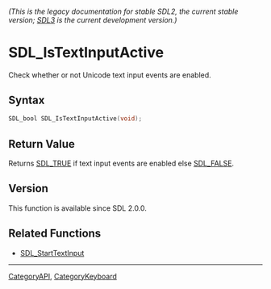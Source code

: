 ###### (This is the legacy documentation for stable SDL2, the current stable version; [SDL3](https://wiki.libsdl.org/SDL3/) is the current development version.)
# SDL_IsTextInputActive

Check whether or not Unicode text input events are enabled.

## Syntax

```c
SDL_bool SDL_IsTextInputActive(void);

```

## Return Value

Returns [SDL_TRUE](SDL_TRUE) if text input events are enabled else
[SDL_FALSE](SDL_FALSE).

## Version

This function is available since SDL 2.0.0.

## Related Functions

* [SDL_StartTextInput](SDL_StartTextInput)

----
[CategoryAPI](CategoryAPI), [CategoryKeyboard](CategoryKeyboard)

